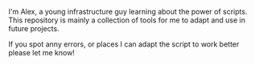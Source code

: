 I'm Alex, a young infrastructure guy learning about the power of scripts. This repository is mainly a collection of tools for me to adapt and use in future projects.

If you spot anny errors, or places I can adapt the script to work better please let me know!

<!---
Alex-Waring/Alex-Waring is a ✨ special ✨ repository because its `README.md` (this file) appears on your GitHub profile.
You can click the Preview link to take a look at your changes.
--->
